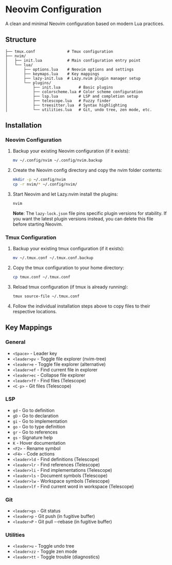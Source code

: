 # Neovim Configuration

A clean and minimal Neovim configuration based on modern Lua practices.

## Structure

```
├── tmux.conf              # Tmux configuration
├── nvim/
│   ├── init.lua           # Main configuration entry point
│   └── lua/
│       ├── options.lua    # Neovim options and settings
│       ├── keymaps.lua    # Key mappings
│       ├── lazy-init.lua  # Lazy.nvim plugin manager setup
│       └── plugins/
│           ├── init.lua        # Basic plugins
│           ├── colorscheme.lua # Color scheme configuration
│           ├── lsp.lua         # LSP and completion setup
│           ├── telescope.lua   # Fuzzy finder
│           ├── treesitter.lua  # Syntax highlighting
│           └── utilities.lua   # Git, undo tree, zen mode, etc.
```

## Installation

### Neovim Configuration

1. Backup your existing Neovim configuration (if it exists):
   ```bash
   mv ~/.config/nvim ~/.config/nvim.backup
   ```

2. Create the Neovim config directory and copy the nvim folder contents:
   ```bash
   mkdir -p ~/.config/nvim
   cp -r nvim/* ~/.config/nvim/
   ```

3. Start Neovim and let Lazy.nvim install the plugins:
   ```bash
   nvim
   ```
   
   **Note**: The `lazy-lock.json` file pins specific plugin versions for stability. If you want the latest plugin versions instead, you can delete this file before starting Neovim.

### Tmux Configuration

1. Backup your existing tmux configuration (if it exists):
   ```bash
   mv ~/.tmux.conf ~/.tmux.conf.backup
   ```

2. Copy the tmux configuration to your home directory:
   ```bash
   cp tmux.conf ~/.tmux.conf
   ```

3. Reload tmux configuration (if tmux is already running):
   ```bash
   tmux source-file ~/.tmux.conf
   ```

2. Follow the individual installation steps above to copy files to their respective locations.

## Key Mappings

### General
- `<Space>` - Leader key
- `<leader>pv` - Toggle file explorer (nvim-tree)
- `<leader>e` - Toggle file explorer (alternative)
- `<leader>ef` - Find current file in explorer
- `<leader>ec` - Collapse file explorer
- `<leader>ff` - Find files (Telescope)
- `<C-p>` - Git files (Telescope)

### LSP
- `gd` - Go to definition
- `gD` - Go to declaration  
- `gi` - Go to implementation
- `go` - Go to type definition
- `gr` - Go to references
- `gs` - Signature help
- `K` - Hover documentation
- `<F2>` - Rename symbol
- `<F4>` - Code actions
- `<leader>ld` - Find definitions (Telescope)
- `<leader>lr` - Find references (Telescope)
- `<leader>li` - Find implementations (Telescope)
- `<leader>ls` - Document symbols (Telescope)
- `<leader>lw` - Workspace symbols (Telescope)
- `<leader>lf` - Find current word in workspace (Telescope)

### Git
- `<leader>gs` - Git status
- `<leader>p` - Git push (in fugitive buffer)
- `<leader>P` - Git pull --rebase (in fugitive buffer)

### Utilities
- `<leader>u` - Toggle undo tree
- `<leader>zz` - Toggle zen mode
- `<leader>tt` - Toggle trouble (diagnostics)
